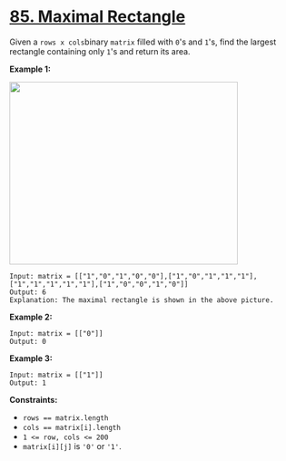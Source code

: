 # [85. Maximal Rectangle](https://leetcode.com/problems/maximal-rectangle/description/)

Given a `rows x cols`binary `matrix` filled with `0`'s and `1`'s, find the largest rectangle containing only `1`'s and return its area.

**Example 1:** 


<img alt="" src="https://assets.leetcode.com/uploads/2020/09/14/maximal.jpg" style="width: 402px; height: 322px;">

```
Input: matrix = [["1","0","1","0","0"],["1","0","1","1","1"],["1","1","1","1","1"],["1","0","0","1","0"]]
Output: 6
Explanation: The maximal rectangle is shown in the above picture.
```

**Example 2:** 

```
Input: matrix = [["0"]]
Output: 0
```

**Example 3:** 

```
Input: matrix = [["1"]]
Output: 1
```

**Constraints:** 

- `rows == matrix.length`
- `cols == matrix[i].length`
- `1 <= row, cols <= 200`
- `matrix[i][j]` is `'0'` or `'1'`.